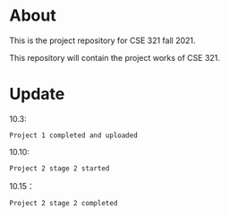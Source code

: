 # About

This is the project repository for CSE 321 fall 2021.

This repository will contain the project works of CSE 321.

# Update

10.3: 

    Project 1 completed and uploaded

10.10: 

    Project 2 stage 2 started
    
10.15：
    
    Project 2 stage 2 completed
